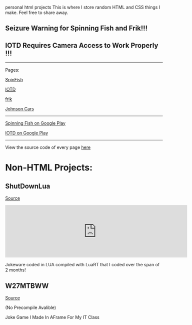 personal html projects
This is where I store random HTML and CSS things I make.
Feel free to share away.
## Seizure Warning for Spinning Fish and Frik!!!
## IOTD Requires Camera Access to Work Properly !!!
--------------------------
Pages:

[SpinFish](/SpinFish/)

[IOTD](/IOTD/)

[frik](/frik/)

[Johnson Cars](/Johnson/)

--------------------------

[Spinning Fish on Google Play](https://play.google.com/store/apps/details?id=com.paramattyt.spinningfish)

[IOTD on Google Play](https://play.google.com/store/apps/details?id=com.paramattyt.iotd)

--------------------------
View the source code of every page [here](https://github.com/ParaMattKoopa/paramattkoopa.github.io/tree/main)


# Non-HTML Projects:

## ShutDownLua

[Source](https://github.com/ParaMattKoopa/ShutdownLua/tree/main)

<iframe frameborder="0" src="https://itch.io/embed/2736451?bg_color=000000&amp;fg_color=fe9494&amp;link_color=b30c0c&amp;border_color=8c3030" width="582" height="167"><a href="https://paramattkoopa-lolking.itch.io/sdl">ShutdownLua by ParaMattKoopa Lolking</a></iframe>

Jokeware coded in LUA compiled with LuaRT that I coded over the span of 2 months!

## W27MTBWW

[Source](https://github.com/ParaMattKoopa/W27MTBWW)

(No Precompile Avalible)

Joke Game I Made In AFrame For My IT Class
